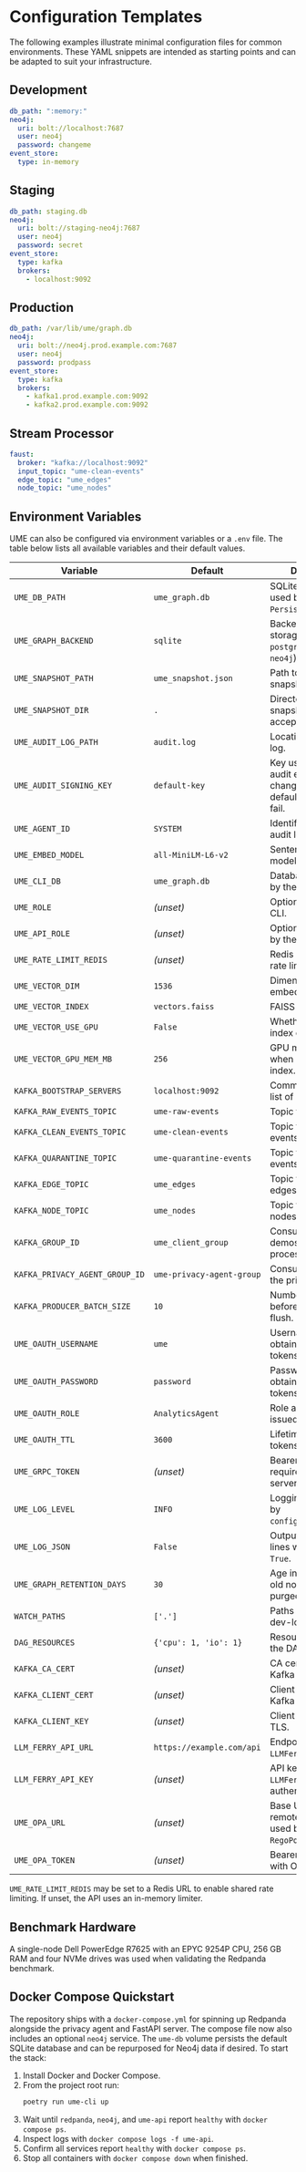 # Configuration Templates

The following examples illustrate minimal configuration files for common environments.
These YAML snippets are intended as starting points and can be adapted to suit
your infrastructure.

## Development
```yaml
db_path: ":memory:"
neo4j:
  uri: bolt://localhost:7687
  user: neo4j
  password: changeme
event_store:
  type: in-memory
```

## Staging
```yaml
db_path: staging.db
neo4j:
  uri: bolt://staging-neo4j:7687
  user: neo4j
  password: secret
event_store:
  type: kafka
  brokers:
    - localhost:9092
```

## Production
```yaml
db_path: /var/lib/ume/graph.db
neo4j:
  uri: bolt://neo4j.prod.example.com:7687
  user: neo4j
  password: prodpass
event_store:
  type: kafka
  brokers:
    - kafka1.prod.example.com:9092
    - kafka2.prod.example.com:9092
```

## Stream Processor
```yaml
faust:
  broker: "kafka://localhost:9092"
  input_topic: "ume-clean-events"
  edge_topic: "ume_edges"
  node_topic: "ume_nodes"
```

## Environment Variables

UME can also be configured via environment variables or a `.env` file. The table
below lists all available variables and their default values.

| Variable | Default | Description |
| --- | --- | --- |
| `UME_DB_PATH` | `ume_graph.db` | SQLite database used by `PersistentGraph`. |
| `UME_GRAPH_BACKEND` | `sqlite` | Backend for graph storage (`sqlite`, `postgres`, `redis`, or `neo4j`). |
| `UME_SNAPSHOT_PATH` | `ume_snapshot.json` | Path to graph snapshot file. |
| `UME_SNAPSHOT_DIR` | `.` | Directory that snapshot APIs will accept paths from. |
| `UME_AUDIT_LOG_PATH` | `audit.log` | Location of the audit log. |
| `UME_AUDIT_SIGNING_KEY` | `default-key` | Key used to sign audit entries. Must be changed from the default or startup will fail. |
| `UME_AGENT_ID` | `SYSTEM` | Identifier recorded in audit logs. |
| `UME_EMBED_MODEL` | `all-MiniLM-L6-v2` | SentenceTransformer model name. |
| `UME_CLI_DB` | `ume_graph.db` | Database path used by the CLI. |
| `UME_ROLE` | *(unset)* | Optional role for the CLI. |
| `UME_API_ROLE` | *(unset)* | Optional role applied by the API server. |
| `UME_RATE_LIMIT_REDIS` | *(unset)* | Redis URL for API rate limiting. |
| `UME_VECTOR_DIM` | `1536` | Dimension of embedding vectors. |
| `UME_VECTOR_INDEX` | `vectors.faiss` | FAISS index file path. |
| `UME_VECTOR_USE_GPU` | `False` | Whether to build the index on a GPU. |
| `UME_VECTOR_GPU_MEM_MB` | `256` | GPU memory used when building the index. |
| `KAFKA_BOOTSTRAP_SERVERS` | `localhost:9092` | Comma separated list of Kafka brokers. |
| `KAFKA_RAW_EVENTS_TOPIC` | `ume-raw-events` | Topic for raw events. |
| `KAFKA_CLEAN_EVENTS_TOPIC` | `ume-clean-events` | Topic for sanitized events. |
| `KAFKA_QUARANTINE_TOPIC` | `ume-quarantine-events` | Topic for rejected events. |
| `KAFKA_EDGE_TOPIC` | `ume_edges` | Topic for processed edges. |
| `KAFKA_NODE_TOPIC` | `ume_nodes` | Topic for processed nodes. |
| `KAFKA_GROUP_ID` | `ume_client_group` | Consumer group for demos and stream processors. |
| `KAFKA_PRIVACY_AGENT_GROUP_ID` | `ume-privacy-agent-group` | Consumer group for the privacy agent. |
| `KAFKA_PRODUCER_BATCH_SIZE` | `10` | Number of messages before producer flush. |
| `UME_OAUTH_USERNAME` | `ume` | Username for obtaining OAuth tokens. |
| `UME_OAUTH_PASSWORD` | `password` | Password for obtaining OAuth tokens. |
| `UME_OAUTH_ROLE` | `AnalyticsAgent` | Role assigned to issued tokens. |
| `UME_OAUTH_TTL` | `3600` | Lifetime of issued tokens in seconds. |
| `UME_GRPC_TOKEN` | *(unset)* | Bearer token required by the gRPC server. |
| `UME_LOG_LEVEL` | `INFO` | Logging level used by `configure_logging`. |
| `UME_LOG_JSON` | `False` | Output logs as JSON lines when set to `True`. |
| `UME_GRAPH_RETENTION_DAYS` | `30` | Age in days before old nodes/edges are purged. |
| `WATCH_PATHS` | `['.']` | Paths watched by the dev-log watcher. |
| `DAG_RESOURCES` | `{'cpu': 1, 'io': 1}` | Resource slots for the DAG service. |
| `KAFKA_CA_CERT` | *(unset)* | CA certificate for Kafka TLS. |
| `KAFKA_CLIENT_CERT` | *(unset)* | Client certificate for Kafka TLS. |
| `KAFKA_CLIENT_KEY` | *(unset)* | Client key for Kafka TLS. |
| `LLM_FERRY_API_URL` | `https://example.com/api` | Endpoint for the `LLMFerry` listener. |
| `LLM_FERRY_API_KEY` | *(unset)* | API key used by `LLMFerry` for authentication. |
| `UME_OPA_URL` | *(unset)* | Base URL of a remote OPA server used by `RegoPolicyEngine`. |
| `UME_OPA_TOKEN` | *(unset)* | Bearer token sent with OPA requests. |

`UME_RATE_LIMIT_REDIS` may be set to a Redis URL to enable shared rate limiting.
If unset, the API uses an in-memory limiter.

## Benchmark Hardware
A single-node Dell PowerEdge R7625 with an EPYC 9254P CPU, 256 GB RAM and four NVMe drives was used when validating the Redpanda benchmark.

## Docker Compose Quickstart

The repository ships with a `docker-compose.yml` for spinning up Redpanda
alongside the privacy agent and FastAPI server. The compose file now also
includes an optional `neo4j` service. The `ume-db` volume persists the default
SQLite database and can be repurposed for Neo4j data if desired. To start the
stack:


1. Install Docker and Docker Compose.
2. From the project root run:
   ```bash
   poetry run ume-cli up
   ```
3. Wait until `redpanda`, `neo4j`, and `ume-api` report `healthy` with `docker compose ps`.
4. Inspect logs with `docker compose logs -f ume-api`.
5. Confirm all services report `healthy` with `docker compose ps`.
6. Stop all containers with `docker compose down` when finished.

